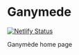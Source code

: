 # Ganymede

[![Netlify Status](https://api.netlify.com/api/v1/badges/0ad9eedf-10b6-44ca-9e81-32206d5a949f/deploy-status)](https://app.netlify.com/sites/ganymede/deploys)

Ganymède home page

